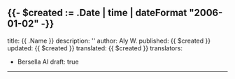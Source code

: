 {{- $created := .Date | time | dateFormat "2006-01-02" -}}
---
title: {{ .Name }}
description: ''
author: Aly W.
published: {{ $created }}
updated: {{ $created }}
translated: {{ $created }}
translators:
  - Bersella AI
draft: true
---
